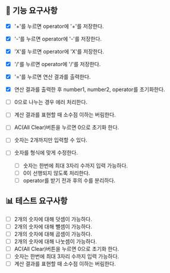## 🎯 기능 요구사항
- [x] '+'를 누르면 operator에 '+'를 저장한다.
- [x] '-'를 누르면 operator에 '-'를 저장한다.
- [x] 'X'를 누르면 operator에 'X'를 저장한다.
- [x] '/'를 누르면 operator에 '/'를 저장한다.
- [x] '='를 누르면 연산 결과를 출력한다.
 - [x] 연산 결과를 출력한 후 number1, number2, operator를 초기화한다.
- [ ] 0으로 나누는 경우 에러 처리한다.
- [ ] 계산 결과를 표현할 때 소수점 이하는 버림한다.

- [ ] AC(All Clear)버튼을 누르면 0으로 초기화 한다.

- [ ] 숫자는 2개까지만 입력할 수 있다.

- [ ] 숫자를 형식에 맞게 수정한다.
  - [ ] 숫자는 한번에 최대 3자리 수까지 입력 가능하다.
  - [ ] 0이 선행되지 않도록 처리한다.
  - [ ] operator를 받기 전과 후의 수를 분리하다.

## 📊 테스트 요구사항
- [ ] 2개의 숫자에 대해 덧셈이 가능하다.
- [ ] 2개의 숫자에 대해 뺄셈이 가능하다.
- [ ] 2개의 숫자에 대해 곱셈이 가능하다.
- [ ] 2개의 숫자에 대해 나눗셈이 가능하다.
- [ ] AC(All Clear)버튼을 누르면 0으로 초기화 한다.
- [ ] 숫자는 한번에 최대 3자리 수까지 입력 가능하다.
- [ ] 계산 결과를 표현할 때 소수점 이하는 버림한다.